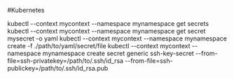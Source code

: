 #Kubernetes

kubectl --context mycontext --namespace mynamespace get secrets
kubectl --context mycontext --namespace mynamespace get secret mysecret -o yaml
kubectl --context mycontext --namespace mynamespace create -f ./path/to/yaml/secret/file
kubectl --context mycontext --namespace mynamespace create secret generic ssh-key-secret --from-file=ssh-privatekey=/path/to/.ssh/id_rsa --from-file=ssh-publickey=/path/to/.ssh/id_rsa.pub